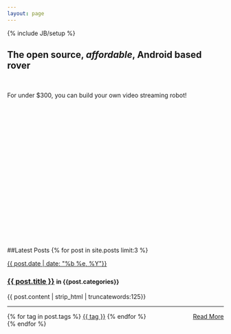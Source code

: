 ```yaml
---
layout: page
---
```

{% include JB/setup %}

<div class="hero-unit">

<div class="row-fluid">
    <div class="span5">    
	  <h2 class="text-left">The open source, <em>affordable</em>, Android based rover</h2>
	  <br>
	  <p>For under $300, you can build your own video streaming robot!</p>
	</div>
    <div class="span4">
	  <object width="560" height="315"><param name="movie" value="//www.youtube.com/v/w5IfFvbPZ24?hl=en_US&amp;version=3"></param><param name="allowFullScreen" value="true"></param><param name="allowscriptaccess" value="always"></param><embed src="//www.youtube.com/v/w5IfFvbPZ24?hl=en_US&amp;version=3" type="application/x-shockwave-flash" width="560" height="315" allowscriptaccess="always" allowfullscreen="true"></embed></object>
    </div>
</div>

</div>

##Latest Posts
{% for post in site.posts limit:3 %}

<div class="alert alert-disabled">
	<a class="close" href="#">{{ post.date | date: "%b %e, %Y"}}</a>
	<h3 class="alert-heading"><a href="{{ BASE_PATH }}{{ post.url }}">{{ post.title }}</a> <small>in {{post.categories}}</small></h3>
	<p>{{ post.content | strip_html | truncatewords:125}}</p>
	<hr class="thin">
	<div class="alert-actions">
	<span class="tag_box">{% for tag in post.tags %} <a href="{{ BASE_PATH }}{{ site.JB.tags_path }}#{{ tag }}-ref">{{ tag }}</a> {% endfor %}</span>
	<a class="btn btn-info btn-mini" style="float: right;" href="{{ BASE_PATH }}{{ post.url }}">Read More</a>
	</div>
</div>
{% endfor %}


